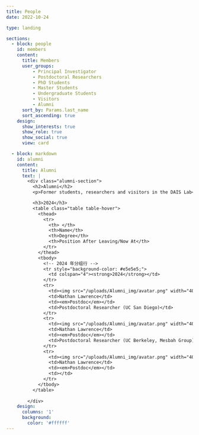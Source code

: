 ```yaml
---
title: People
date: 2022-10-24

type: landing

sections:
  - block: people
    id: members
    content:
      title: Members
      user_groups:
          - Principal Investigator
          - Postdoctoral Researchers
          - PhD Students
          - Master Students
          - Undergraduate Students
          - Visitors
          - Alumni
      sort_by: Params.last_name
      sort_ascending: true
    design:
      show_interests: true
      show_role: true
      show_social: true 
      view: card

  - block: markdown
    id: alumni
    content:
      title: Alumni
      text: |
        <div class="alumni-section">
          <h2>Alumni</h2>
          <p>Former students, researchers and visitors in the DAIS Lab</p>

          <h3>2024</h3>
          <table class="table table-hover">
            <thead>
              <tr>
                <th> </th>
                <th>Name</th>
                <th>Degree</th>
                <th>Position After Leaving/Now At</th>
              </tr>
            </thead>
            <tbody>
              <!-- 2024 年分组行 -->
              <tr style="background-color: #e5e5e5;">
                <td colspan="4"><strong>2024</strong></td>
              </tr>
              <tr>
                <td><img src="/uploads/Alumni_img/avatar.png" width="40" style="border-radius: 50%;"></td>
                <td>Nathan Lawrence</td>
                <td><em>Postdoc</em></td>
                <td>Postdoctoral Researcher (UC San Diego)</td>
              </tr>
              <tr>
                <td><img src="/uploads/Alumni_img/avatar.png" width="40" style="border-radius: 50%;"></td>
                <td>Nathan Lawrence</td>
                <td><em>Postdoc</em></td>
                <td>Postdoctoral Researcher (UC Berkeley, Mesbah Group)</td>
              </tr>
              <tr>
                <td><img src="/uploads/Alumni_img/avatar.png" width="40" style="border-radius: 50%;"></td>
                <td>Nathan Lawrence</td>
                <td><em>Postdoc</em></td>
                <td></td>
              </tr>   
            </tbody>
          </table>
 
        </div>
    design:
      columns: '1'
      background:
        color: '#ffffff'
---
```

